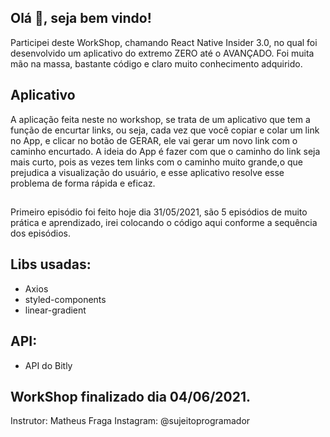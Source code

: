 ## Olá 👋, seja bem vindo!
Participei deste WorkShop, chamando React Native Insider 3.0, no qual foi desenvolvido um aplicativo do extremo ZERO até o AVANÇADO.
Foi muita mão na massa, bastante código e claro muito conhecimento adquirido.

## Aplicativo
A aplicação feita neste no workshop, se trata de um aplicativo que tem a função de encurtar links, ou seja, cada vez que você copiar e colar um link no App, e clicar no botão de GERAR, ele vai gerar um novo link com o caminho encurtado. A ideia do App é fazer com que o caminho do link seja mais curto, pois as vezes tem links com o caminho muito grande,o que prejudica a visualização do usuário, e esse aplicativo resolve esse problema de forma rápida e eficaz.

## 

Primeiro episódio foi feito hoje dia 31/05/2021, são 5 episódios
de muito prática e aprendizado, irei colocando o código aqui
conforme a sequência dos episódios.

## Libs usadas:
* Axios
* styled-components
* linear-gradient

## API:
* API do Bitly

## WorkShop finalizado dia 04/06/2021.

Instrutor: Matheus Fraga
Instagram: @sujeitoprogramador
